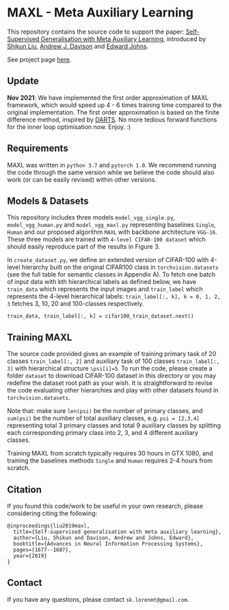 # MAXL - Meta Auxiliary Learning
This repository contains the source code to support the paper: [Self-Supervised Generalisation with Meta Auxiliary Learning](https://arxiv.org/abs/1901.08933), introduced by [Shikun Liu](http://shikun.io/), [Andrew J. Davison](http://www.doc.ic.ac.uk/~ajd/) and [Edward Johns](https://www.robot-learning.uk/).

See project page [here](https://shikun.io/projects/meta-auxiliary-learning).

## Update
**Nov 2021**: We have implemented the first order approximation of MAXL framework, which would speed up 4 - 6 times training time compared to the original implementation. The first order approximation is based on the finite difference method, inspired by [DARTS](https://arxiv.org/abs/1806.09055). No more tedious forward functions for the inner loop optimisation now. Enjoy. :)

## Requirements
MAXL was written in `python 3.7` and `pytorch 1.0`. We recommend running the code through the same version while we believe the code should also work (or can be easily revised) within other versions.


## Models & Datasets
This repository includes three models `model_vgg_single.py`, `model_vgg_human.py` and `model_vgg_maxl.py` representing baselines `Single`, `Human` and our proposed algorithm `MAXL` with backbone architecture `VGG-16`. These three models are trained with `4-level CIFAR-100 dataset` which should easily reproduce part of the results in Figure 3.

In `create_dataset.py`, we define an extended version of CIFAR-100 with 4-level hierarchy built on the original CIFAR100 class in `torchvision.datasets` (see the full table for semantic classes in Appendix A). To fetch one batch of input data with kth hierarchical labels as defined below, we have `train_data` which represents the input images and `train_label` which represents the 4-level hierarchical labels: `train_label[:, k], k = 0, 1, 2, 3` fetches 3, 10, 20 and 100-classes respectively.

```
train_data, train_label[:, k] = cifar100_train_dataset.next()
```

## Training MAXL
The source code provided gives an example of training primary task of 20 classes `train_label[:, 2]` and auxiliary task of 100 classes `train_label[:, 3]` with hierarchical structure `\psi[i]=5`. To run the code, please create a folder `dataset` to download CIFAR-100 dataset in this directory or you may redefine the dataset root path as your wish. It is straightforward to revise the code evaluating other hierarchies and play with other datasets found in `torchvision.datasets`.

Note that: make sure `len(psi)` be the number of primary classes, and `sum(psi)` be the number of total auxiliary classes, e.g. `psi = [2,3,4]` representing total 3 primary classes and total 9 auxiliary classes by splitting each corresponding primary class into 2, 3, and 4 different auxiliary classes.

Training MAXL from scratch typically requires 30 hours in GTX 1080, and training the baselines methods `Single` and `Human` requires 2-4 hours from scratch.

## Citation
If you found this code/work to be useful in your own research, please considering citing the following:

```
@inproceedings{liu2019maxl,
  title={Self-supervised generalisation with meta auxiliary learning},
  author={Liu, Shikun and Davison, Andrew and Johns, Edward},
  booktitle={Advances in Neural Information Processing Systems},
  pages={1677--1687},
  year={2019}
}
```

## Contact
If you have any questions, please contact `sk.lorenmt@gmail.com`.

